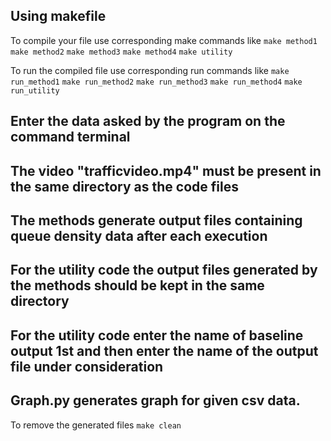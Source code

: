 ## Using makefile

To compile your file use corresponding make commands like 
```make method1```
```make method2```
```make method3```
```make method4```
```make utility```

To run the compiled file use corresponding run commands like
```make run_method1```
```make run_method2```
```make run_method3```
```make run_method4```
```make run_utility```

## Enter the data asked by the program on the command terminal
## The video "trafficvideo.mp4" must be present in the same directory as the code files
## The methods generate output files containing queue density data after each execution
## For the utility code the output files generated by the methods should be kept in the same directory

## For the utility code enter the name of baseline output 1st and then enter the name of the output file under consideration 
## Graph.py generates graph for given csv data.

To remove the generated files
```make clean```
